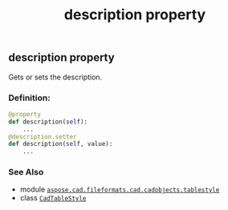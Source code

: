 ﻿---
title: description property
second_title: Aspose.CAD for Python via .NET API References
description: 
type: docs
weight: 90
url: /python-net/aspose.cad.fileformats.cad.cadobjects.tablestyle/cadtablestyle/description/
is_root: false
---

## description property


Gets or sets the description.
### Definition:
```python
@property
def description(self):
    ...
@description.setter
def description(self, value):
    ...
```

### See Also
* module [`aspose.cad.fileformats.cad.cadobjects.tablestyle`](../../)
* class [`CadTableStyle`](/cad/python-net/aspose.cad.fileformats.cad.cadobjects.tablestyle/cadtablestyle)
